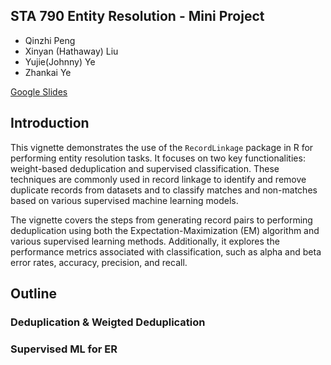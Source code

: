 STA 790 Entity Resolution - Mini Project
---
* Qinzhi Peng
* Xinyan (Hathaway) Liu
* Yujie(Johnny) Ye
* Zhankai Ye

[Google Slides](https://docs.google.com/presentation/d/1ufdJgnU6LuhN-2iwaG9scRuWYPSlpl1yVRqiiCxFjSE/edit?usp=sharing)

## Introduction
This vignette demonstrates the use of the `RecordLinkage` package in R for performing entity resolution tasks. It focuses on two key functionalities: weight-based deduplication and supervised classification. These techniques are commonly used in record linkage to identify and remove duplicate records from datasets and to classify matches and non-matches based on various supervised machine learning models.

The vignette covers the steps from generating record pairs to performing deduplication using both the Expectation-Maximization (EM) algorithm and various supervised learning methods. Additionally, it explores the performance metrics associated with classification, such as alpha and beta error rates, accuracy, precision, and recall.

## Outline

### Deduplication & Weigted Deduplication

### Supervised ML for ER
